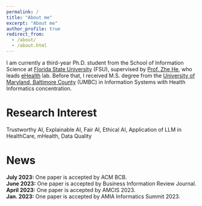 ```yaml
---
permalink: /
title: "About me"
excerpt: "About me"
author_profile: true
redirect_from: 
  - /about/
  - /about.html
---
```


I am currently a third-year Ph.D. student from the School of Information Science at [Florida State University](https://www.fsu.edu/) (FSU), supervised by [Prof. Zhe He](https://directory.cci.fsu.edu/zhe-he/), who leads [eHealth](https://ehealthlab.cci.fsu.edu/) lab. Before that, I received M.S. degree from the [University of Maryland, Baltimore County](https://informationsystems.umbc.edu/) (UMBC) in Information Systems with Health Informatics concentration. 

Research Interest
======
Trustworthy AI, Explainable AI, Fair AI, Ethical AI, Application of LLM in HealthCare, mHealth, Data Quality

News
======
**July 2023:** One paper is accepted by ACM BCB.<br>
**June 2023:** One paper is accepted by Business Information Review Journal. <br>
**April 2023:** One paper is accepted by AMCIS 2023. <br>
**Jan. 2023:** One paper is accepted by AMIA Informatics Summit 2023.
